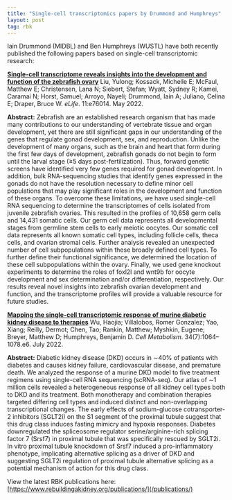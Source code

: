```yaml
---
title: "Single-cell transcriptomics papers by Drummond and Humphreys"
layout: post
tag: rbk
---
```


Iain Drummond (MIDBL)  and Ben Humphreys (WUSTL) have both recently published the following papers based on single-cell transcriptomic research:

**[Single-cell transcriptome reveals insights into the development and function of the zebrafish ovary](https://www.doi.org/10.7554/eLife.76014)**
Liu, Yulong; Kossack, Michelle E; McFaul, Matthew E; Christensen, Lana N; Siebert, Stefan; Wyatt, Sydney R; Kamei, Caramai N; Horst, Samuel; Arroyo, Nayeli; Drummond, Iain A; Juliano, Celina E; Draper, Bruce W. *eLife*. 11:e76014. May 2022.

**Abstract:** Zebrafish are an established research organism that has made many contributions to our understanding of vertebrate tissue and organ development, yet there are still significant gaps in our understanding of the genes that regulate gonad development, sex, and reproduction. Unlike the development of many organs, such as the brain and heart that form during the first few days of development, zebrafish gonads do not begin to form until the larval stage (≥5 days post-fertilization). Thus, forward genetic screens have identified very few genes required for gonad development. In addition, bulk RNA-sequencing studies that identify genes expressed in the gonads do not have the resolution necessary to define minor cell populations that may play significant roles in the development and function of these organs. To overcome these limitations, we have used single-cell RNA sequencing to determine the transcriptomes of cells isolated from juvenile zebrafish ovaries. This resulted in the profiles of 10,658 germ cells and 14,431 somatic cells. Our germ cell data represents all developmental stages from germline stem cells to early meiotic oocytes. Our somatic cell data represents all known somatic cell types, including follicle cells, theca cells, and ovarian stromal cells. Further analysis revealed an unexpected number of cell subpopulations within these broadly defined cell types. To further define their functional significance, we determined the location of these cell subpopulations within the ovary. Finally, we used gene knockout experiments to determine the roles of foxl2l and wnt9b for oocyte development and sex determination and/or differentiation, respectively. Our results reveal novel insights into zebrafish ovarian development and function, and the transcriptome profiles will provide a valuable resource for future studies.


**[Mapping the single-cell transcriptomic response of murine diabetic kidney disease to therapies](https://www.doi.org/10.1016/j.cmet.2022.05.010)**
Wu, Haojia; Villalobos, Romer Gonzalez; Yao, Xiang; Reilly, Dermot; Chen, Tao; Rankin, Matthew; Myshkin, Eugene; Breyer, Matthew D; Humphreys, Benjamin D. *Cell Metabolism*. 34(7):1064–1078.e6. July 2022.

**Abstract:** Diabetic kidney disease (DKD) occurs in ∼40% of patients with diabetes and causes kidney failure, cardiovascular disease, and premature death. We analyzed the response of a murine DKD model to five treatment regimens using single-cell RNA sequencing (scRNA-seq). Our atlas of ∼1 million cells revealed a heterogeneous response of all kidney cell types both to DKD and its treatment. Both monotherapy and combination therapies targeted differing cell types and induced distinct and non-overlapping transcriptional changes. The early effects of sodium-glucose cotransporter-2 inhibitors (SGLT2i) on the S1 segment of the proximal tubule suggest that this drug class induces fasting mimicry and hypoxia responses. Diabetes downregulated the spliceosome regulator serine/arginine-rich splicing factor 7 (Srsf7) in proximal tubule that was specifically rescued by SGLT2i. In vitro proximal tubule knockdown of Srsf7 induced a pro-inflammatory phenotype, implicating alternative splicing as a driver of DKD and suggesting SGLT2i regulation of proximal tubule alternative splicing as a potential mechanism of action for this drug class.

View the latest RBK publications here: [https://www.rebuildingakidney.org/publications/](/publications/)
